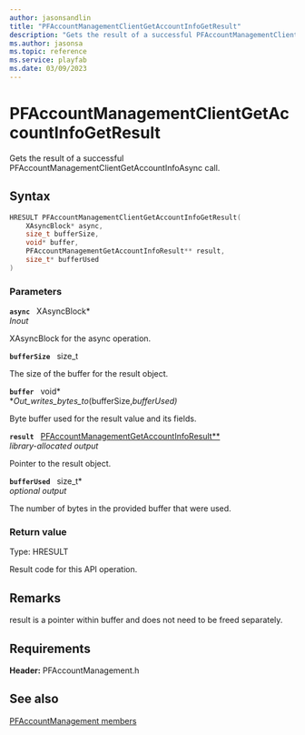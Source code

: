 ```yaml
---
author: jasonsandlin
title: "PFAccountManagementClientGetAccountInfoGetResult"
description: "Gets the result of a successful PFAccountManagementClientGetAccountInfoAsync call."
ms.author: jasonsa
ms.topic: reference
ms.service: playfab
ms.date: 03/09/2023
---
```


# PFAccountManagementClientGetAccountInfoGetResult  

Gets the result of a successful PFAccountManagementClientGetAccountInfoAsync call.  

## Syntax  
  
```cpp
HRESULT PFAccountManagementClientGetAccountInfoGetResult(  
    XAsyncBlock* async,  
    size_t bufferSize,  
    void* buffer,  
    PFAccountManagementGetAccountInfoResult** result,  
    size_t* bufferUsed  
)  
```  
  
### Parameters  
  
**`async`** &nbsp; XAsyncBlock*  
*_Inout_*  
  
XAsyncBlock for the async operation.  
  
**`bufferSize`** &nbsp; size_t  
  
The size of the buffer for the result object.  
  
**`buffer`** &nbsp; void*  
*_Out_writes_bytes_to_(bufferSize,*bufferUsed)*  
  
Byte buffer used for the result value and its fields.  
  
**`result`** &nbsp; [PFAccountManagementGetAccountInfoResult**](../../pfaccountmanagementtypes/structs/pfaccountmanagementgetaccountinforesult.md)  
*library-allocated output*  
  
Pointer to the result object.  
  
**`bufferUsed`** &nbsp; size_t*  
*optional output*  
  
The number of bytes in the provided buffer that were used.  
  
  
### Return value
Type: HRESULT
  
Result code for this API operation.
  
## Remarks  
  
result is a pointer within buffer and does not need to be freed separately.
  
## Requirements  
  
**Header:** PFAccountManagement.h
  
## See also  
[PFAccountManagement members](../pfaccountmanagement_members.md)  

  
  
